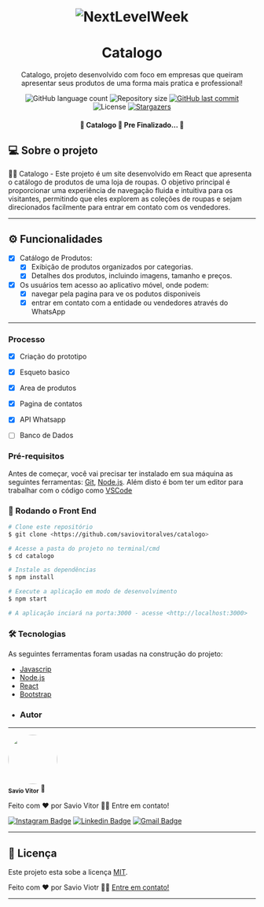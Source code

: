 <h1 align="center">
  <img alt="NextLevelWeek" title="#NextLevelWeek" src="./assets/banner.png" />
</h1>
<h1 align="center">Catalogo</h1>
<p align="center"> Catalogo, projeto desenvolvido com foco em empresas que queiram apresentar seus produtos de uma forma mais pratica e professional!</p>

<p align="center">
  <img alt="GitHub language count" src="https://img.shields.io/github/languages/count/saviovitoralves/catalogo?color=%2304D361">

  <img alt="Repository size" src="https://img.shields.io/github/repo-size/saviovitoralves/catalogo">

  <a href="https://github.com/saviovitoralves/catalogo/commits/master">
    <img alt="GitHub last commit" src="https://img.shields.io/github/last-commit/saviovitoralves/catalogo">
  </a>
    
   <img alt="License" src="https://img.shields.io/badge/license-MIT-brightgreen">
   <a href="https://github.com/saviovitoralves/catalogo/stargazers">
    <img alt="Stargazers" src="https://img.shields.io/github/stars/saviovitoralves/catalogo?style=social">
  </a>
  
</p>

<h4 align="center"> 
	🚧  Catalogo 🚀 Pre Finalizado...  🚧
</h4>

## 💻 Sobre o projeto

👗👔 Catalogo - Este projeto é um site desenvolvido em React que apresenta o catálogo de produtos de uma loja de roupas. O objetivo principal é proporcionar uma experiência de navegação fluida e intuitiva para os visitantes, permitindo que eles explorem as coleções de roupas e sejam direcionados facilmente para entrar em contato com os vendedores.

---

## ⚙️ Funcionalidades
- [x] Catálogo de Produtos:
    - [x] Exibição de produtos organizados por categorias.
    - [x] Detalhes dos produtos, incluindo imagens, tamanho e preços.
- [x] Os usuários tem acesso ao aplicativo móvel, onde podem:
  - [x] navegar pela pagina para ve os podutos disponiveis 
  - [x] entrar em contato com a entidade ou vendedores através do WhatsApp

---

### Processo
- [x] Criação do prototipo
- [x] Esqueto basico
- [x] Area de produtos
- [x] Pagina de contatos
- [x] API Whatsapp
- [ ] Banco de Dados


### Pré-requisitos

Antes de começar, você vai precisar ter instalado em sua máquina as seguintes ferramentas:
[Git](https://git-scm.com), [Node.js](https://nodejs.org/en/). 
Além disto é bom ter um editor para trabalhar com o código como [VSCode](https://code.visualstudio.com/)

### 🎲 Rodando o Front End

```bash
# Clone este repositório
$ git clone <https://github.com/saviovitoralves/catalogo>

# Acesse a pasta do projeto no terminal/cmd
$ cd catalogo

# Instale as dependências
$ npm install

# Execute a aplicação em modo de desenvolvimento
$ npm start

# A aplicação inciará na porta:3000 - acesse <http://localhost:3000>
```

### 🛠 Tecnologias

As seguintes ferramentas foram usadas na construção do projeto:

- [Javascrip](https://developer.mozilla.org/pt-BR/docs/Web/JavaScript)
- [Node.js](https://nodejs.org/en/)
- [React](https://pt-br.reactjs.org/)
- [Bootstrap](https://getbootstrap.com/)
- ### Autor
---


 <img style="border-radius: 50%;" src="https://avatars3.githubusercontent.com/u/380327?s=460&u=61b426b901b8fe02e12019b1fdb67bf0072d4f00&v=4" width="100px;" alt=""/>
 <br />
 <sub><b>Savio Vitor</b></sub></a> 🚀


Feito com ❤️ por Savio Vitor 👋🏽 Entre em contato!

[![Instagram Badge](https://img.shields.io/badge/-@saviovitoralves-%237519C1?style=flat-square&labelColor=%237519C1&logo=Instagram&logoColor=white&link=https://instagram.com/saviovitoralves)](https://instagram.com/saviovitoralves) [![Linkedin Badge](https://img.shields.io/badge/-Savio_Vitor-blue?style=flat-square&logo=Linkedin&logoColor=white&link=https://www.linkedin.com/in/saviovitoralves/)](https://www.linkedin.com/in/saviovitoralves/) 
[![Gmail Badge](https://img.shields.io/badge/-saviovitor2@gmail.com-c14438?style=flat-square&logo=Gmail&logoColor=white&link=mailto:saviovitor2@gmail.com)](mailto:saviovitor2@gmail.com)


---

## 📝 Licença

Este projeto esta sobe a licença [MIT](./LICENSE).

Feito com ❤️ por Savio Viotr 👋🏽 [Entre em contato!](https://www.linkedin.com/in/saviovioralves/)

---